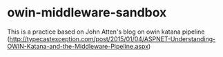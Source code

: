 # owin-middleware-sandbox
This is a practice based on John Atten's blog on owin katana pipeline
(http://typecastexception.com/post/2015/01/04/ASPNET-Understanding-OWIN-Katana-and-the-Middleware-Pipeline.aspx)
